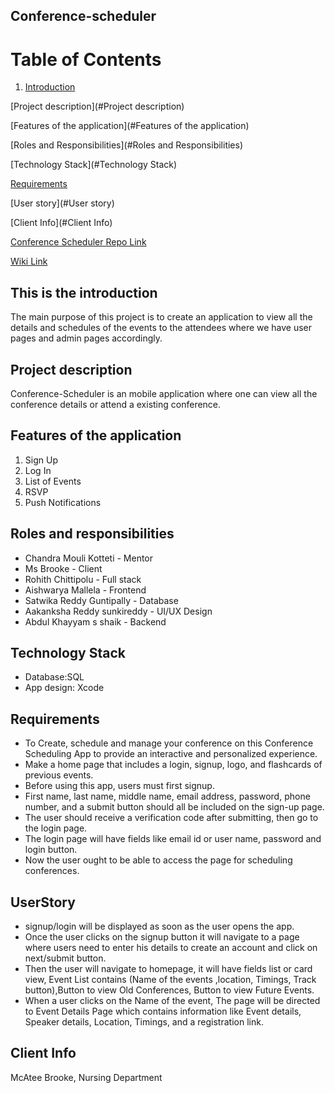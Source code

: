 ## Conference-scheduler

# Table of Contents

1. [Introduction](#introduction)

[Project description](#Project description)

[Features of the application](#Features of the application)

[Roles and Responsibilities](#Roles and Responsibilities)

[Technology Stack](#Technology Stack)

[Requirements](#Requirements)

[User story](#User story)

[Client Info](#Client Info)

[Conference Scheduler Repo Link](https://github.com/Rohith-Chittipolu/Conference-scheduler)

[Wiki Link](https://github.com/Rohith-Chittipolu/Conference-scheduler/wiki/Wiki-Home-Page)

## This is the introduction <a name="introduction"></a>
The main purpose of this project is to create an application to view all the details and schedules of the events to the attendees where we have user pages and admin pages accordingly.

## Project description <a name="Project description"></a>
Conference-Scheduler is an mobile application where one can view all the  conference details or attend a existing conference.

## Features of the application <a name="Features of the application"></a>
<ol>
<li>Sign Up</li>
<li>Log In</li>
<li>List of Events</li>
<li>RSVP</li>
<li>Push Notifications</li>
</ol>

## Roles and responsibilities <a name="Roles and Responsibilities"></a>
* Chandra Mouli Kotteti - Mentor
* Ms Brooke - Client
* Rohith Chittipolu - Full stack
* Aishwarya Mallela - Frontend
* Satwika Reddy Guntipally - Database
* Aakanksha Reddy sunkireddy - UI/UX Design
* Abdul Khayyam s shaik - Backend

## Technology Stack <a name="Technology Stack"></a>
* Database:SQL
* App design: Xcode

## Requirements <a name="Requirements"></a>
* To Create, schedule and manage your conference on this Conference Scheduling App to provide an interactive and personalized experience.
* Make a home page that includes a login, signup, logo, and flashcards of previous events.
* Before using this app, users must first signup.
* First name, last name, middle name, email address, password, phone number, and a submit button should all be included on the sign-up page.
* The user should receive a verification code after submitting, then go to the login page.
* The login page will have fields like email id or user name, password and login button.
* Now the user ought to be able to access the page for scheduling conferences.

## UserStory <a name="User story"></a>
* signup/login will be displayed as soon as the user opens the app.
* Once the user clicks on the signup button it will navigate to a page where users need to enter his details to create an account and click on next/submit button.
* Then the user will navigate to homepage, it will have fields list or card view, Event List contains (Name of the events ,location, Timings, Track button),Button to view Old Conferences, Button to view Future Events.
* When a user clicks on the Name of the event, The page will be directed to Event Details Page which contains information like Event details, Speaker details, Location, Timings, and a registration link.

## Client Info <a name="Client Info"></a>
McAtee Brooke, Nursing Department

